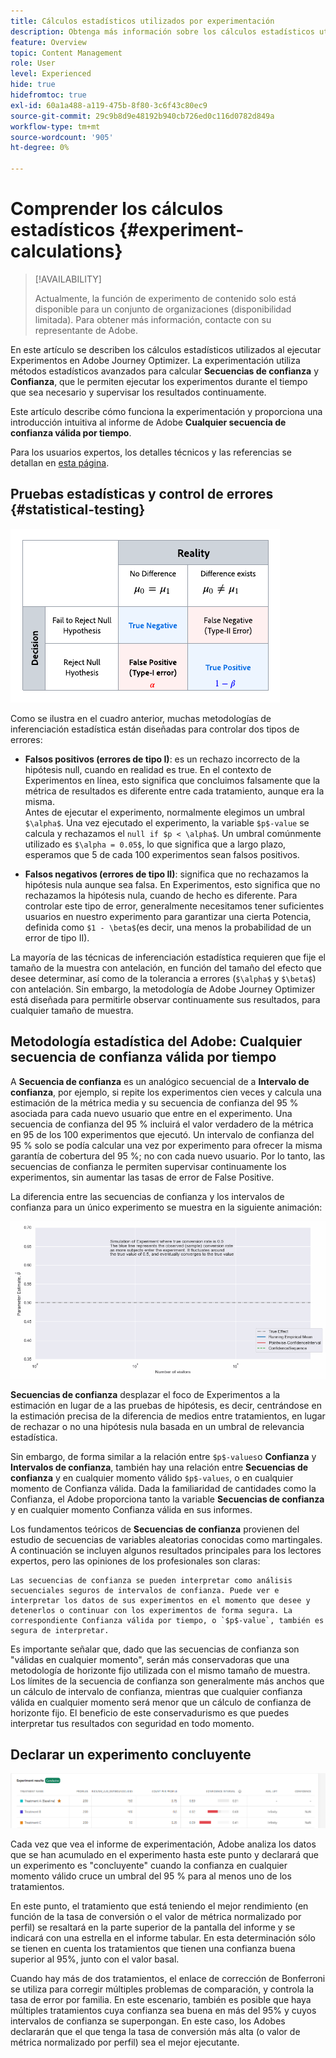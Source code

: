 ```yaml
---
title: Cálculos estadísticos utilizados por experimentación
description: Obtenga más información sobre los cálculos estadísticos utilizados al ejecutar experimentos
feature: Overview
topic: Content Management
role: User
level: Experienced
hide: true
hidefromtoc: true
exl-id: 60a1a488-a119-475b-8f80-3c6f43c80ec9
source-git-commit: 29c9b8d9e48192b940cb726ed0c116d0782d849a
workflow-type: tm+mt
source-wordcount: '905'
ht-degree: 0%

---
```


# Comprender los cálculos estadísticos {#experiment-calculations}

>[!AVAILABILITY]
>
>Actualmente, la función de experimento de contenido solo está disponible para un conjunto de organizaciones (disponibilidad limitada). Para obtener más información, contacte con su representante de Adobe.

En este artículo se describen los cálculos estadísticos utilizados al ejecutar Experimentos en Adobe Journey Optimizer. La experimentación utiliza métodos estadísticos avanzados para calcular **Secuencias de confianza** y **Confianza**, que le permiten ejecutar los experimentos durante el tiempo que sea necesario y supervisar los resultados continuamente.

Este artículo describe cómo funciona la experimentación y proporciona una introducción intuitiva al informe de Adobe **Cualquier secuencia de confianza válida por tiempo**.

Para los usuarios expertos, los detalles técnicos y las referencias se detallan en [esta página](https://experienceleague.adobe.com/docs/journey-optimizer/assets/confidence_sequence_technical_details.pdf?lang=en).

## Pruebas estadísticas y control de errores {#statistical-testing}

![](assets/technote_1.png)

Como se ilustra en el cuadro anterior, muchas metodologías de inferenciación estadística están diseñadas para controlar dos tipos de errores:

* **Falsos positivos (errores de tipo I)**: es un rechazo incorrecto de la hipótesis null, cuando en realidad es true. En el contexto de Experimentos en línea, esto significa que concluimos falsamente que la métrica de resultados es diferente entre cada tratamiento, aunque era la misma.
   </br>Antes de ejecutar el experimento, normalmente elegimos un umbral `$\alpha$`. Una vez ejecutado el experimento, la variable `$p$-value` se calcula y rechazamos el `null if $p < \alpha$`. Un umbral comúnmente utilizado es `$\alpha = 0.05$`, lo que significa que a largo plazo, esperamos que 5 de cada 100 experimentos sean falsos positivos.

* **Falsos negativos (errores de tipo II)**: significa que no rechazamos la hipótesis nula aunque sea falsa. En Experimentos, esto significa que no rechazamos la hipótesis nula, cuando de hecho es diferente. Para controlar este tipo de error, generalmente necesitamos tener suficientes usuarios en nuestro experimento para garantizar una cierta Potencia, definida como `$1 - \beta$`(es decir, una menos la probabilidad de un error de tipo II).

La mayoría de las técnicas de inferenciación estadística requieren que fije el tamaño de la muestra con antelación, en función del tamaño del efecto que desee determinar, así como de la tolerancia a errores (`$\alpha$` y `$\beta$`) con antelación. Sin embargo, la metodología de Adobe Journey Optimizer está diseñada para permitirle observar continuamente sus resultados, para cualquier tamaño de muestra.

## Metodología estadística del Adobe: Cualquier secuencia de confianza válida por tiempo

A **Secuencia de confianza** es un analógico secuencial de a **Intervalo de confianza**, por ejemplo, si repite los experimentos cien veces y calcula una estimación de la métrica media y su secuencia de confianza del 95 % asociada para cada nuevo usuario que entre en el experimento. Una secuencia de confianza del 95 % incluirá el valor verdadero de la métrica en 95 de los 100 experimentos que ejecutó. Un intervalo de confianza del 95 % solo se podía calcular una vez por experimento para ofrecer la misma garantía de cobertura del 95 %; no con cada nuevo usuario. Por lo tanto, las secuencias de confianza le permiten supervisar continuamente los experimentos, sin aumentar las tasas de error de False Positive.

La diferencia entre las secuencias de confianza y los intervalos de confianza para un único experimento se muestra en la siguiente animación:

![](assets/technote_2.gif)

**Secuencias de confianza** desplazar el foco de Experimentos a la estimación en lugar de a las pruebas de hipótesis, es decir, centrándose en la estimación precisa de la diferencia de medios entre tratamientos, en lugar de rechazar o no una hipótesis nula basada en un umbral de relevancia estadística.

Sin embargo, de forma similar a la relación entre `$p$-values`o **Confianza** y **Intervalos de confianza**, también hay una relación entre **Secuencias de confianza** y en cualquier momento válido `$p$-values`, o en cualquier momento de Confianza válida. Dada la familiaridad de cantidades como la Confianza, el Adobe proporciona tanto la variable **Secuencias de confianza** y en cualquier momento Confianza válida en sus informes.

Los fundamentos teóricos de **Secuencias de confianza** provienen del estudio de secuencias de variables aleatorias conocidas como martingales. A continuación se incluyen algunos resultados principales para los lectores expertos, pero las opiniones de los profesionales son claras:

    Las secuencias de confianza se pueden interpretar como análisis secuenciales seguros de intervalos de confianza. Puede ver e interpretar los datos de sus experimentos en el momento que desee y detenerlos o continuar con los experimentos de forma segura. La correspondiente Confianza válida por tiempo, o `$p$-value`, también es segura de interpretar.

Es importante señalar que, dado que las secuencias de confianza son &quot;válidas en cualquier momento&quot;, serán más conservadoras que una metodología de horizonte fijo utilizada con el mismo tamaño de muestra. Los límites de la secuencia de confianza son generalmente más anchos que un cálculo de intervalo de confianza, mientras que cualquier confianza válida en cualquier momento será menor que un cálculo de confianza de horizonte fijo. El beneficio de este conservadurismo es que puedes interpretar tus resultados con seguridad en todo momento.

## Declarar un experimento concluyente

![](assets/experimentation_report_2.png)

Cada vez que vea el informe de experimentación, Adobe analiza los datos que se han acumulado en el experimento hasta este punto y declarará que un experimento es &quot;concluyente&quot; cuando la confianza en cualquier momento válido cruce un umbral del 95 % para al menos uno de los tratamientos.

En este punto, el tratamiento que está teniendo el mejor rendimiento (en función de la tasa de conversión o el valor de métrica normalizado por perfil) se resaltará en la parte superior de la pantalla del informe y se indicará con una estrella en el informe tabular. En esta determinación sólo se tienen en cuenta los tratamientos que tienen una confianza buena superior al 95%, junto con el valor basal.

Cuando hay más de dos tratamientos, el enlace de corrección de Bonferroni se utiliza para corregir múltiples problemas de comparación, y controla la tasa de error por familia. En este escenario, también es posible que haya múltiples tratamientos cuya confianza sea buena en más del 95% y cuyos intervalos de confianza se superpongan. En este caso, los Adobes declararán que el que tenga la tasa de conversión más alta (o valor de métrica normalizado por perfil) sea el mejor ejecutante.
